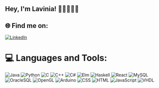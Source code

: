 <!--![](https://github.com/Lavg21/Lavg21/blob/main/header.gif) -->
## Hey, I'm Lavinia! 👋🏻👩🏻‍💻

## 🌐 Find me on:
[![LinkedIn](https://img.shields.io/badge/LinkedIn-%230077B5.svg?logo=linkedin&logoColor=white)](https://linkedin.com/in/lavinia-gavrilescu-47b624256) 

# 💻 Languages and Tools:
![Java](https://img.shields.io/badge/-Java-blueviolet) ![Python](https://img.shields.io/badge/-Python-royalblue) ![C](https://img.shields.io/badge/C-orange) ![C++](https://img.shields.io/badge/-C++-greenyellow) ![C#](https://img.shields.io/badge/-C#-chocolate) ![Elm](https://img.shields.io/badge/-Elm-forestgreen) ![Haskell](https://img.shields.io/badge/-Haskell-pink) ![React](https://img.shields.io/badge/-React-purple) ![MySQL](https://img.shields.io/badge/-MySQL-rosybrown) ![OracleSQL](https://img.shields.io/badge/-OracleSQL-salmon) ![OpenGL](https://img.shields.io/badge/-OpenGL-darkred) ![Arduino](https://img.shields.io/badge/-Arduino-crimson) ![CSS](https://img.shields.io/badge/-CSS-seagreen)
![HTML](https://img.shields.io/badge/-HTML-darkolivegreen) ![JavaScript](https://img.shields.io/badge/-JavaScript-palegreen) ![VHDL](https://img.shields.io/badge/-VHDL-darkslateblue)

<!-- ![](https://github.com/Lavg21/Lavg21/blob/main/giphy.webp) --?

# 📊 GitHub Stats:
<!--![](https://github-readme-stats.vercel.app/api?username=Lavg21&theme=nightowl&hide_border=false&include_all_commits=true&count_private=true)<br/> -->
<!-- ![](https://github-readme-stats.vercel.app/api/top-langs/?username=Lavg21&theme=nightowl&hide_border=false&include_all_commits=true&count_private=true&layout=compact) -->
<!--
---
[![](https://visitcount.itsvg.in/api?id=Lavg21&icon=8&color=6)](https://visitcount.itsvg.in) -->

<!-- Proudly created with GPRM ( https://gprm.itsvg.in ) -->
